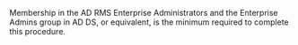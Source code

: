 <Token xmlns:xlink="http://www.w3.org/1999/xlink">Membership in the <embeddedLabel xmlns="http://ddue.schemas.microsoft.com/authoring/2003/5">AD RMS Enterprise Administrators</embeddedLabel> and the <embeddedLabel xmlns="http://ddue.schemas.microsoft.com/authoring/2003/5">Enterprise Admins</embeddedLabel> group in AD DS, or equivalent, is the minimum required to complete this procedure.</Token>